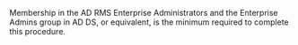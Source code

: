 <Token xmlns:xlink="http://www.w3.org/1999/xlink">Membership in the <embeddedLabel xmlns="http://ddue.schemas.microsoft.com/authoring/2003/5">AD RMS Enterprise Administrators</embeddedLabel> and the <embeddedLabel xmlns="http://ddue.schemas.microsoft.com/authoring/2003/5">Enterprise Admins</embeddedLabel> group in AD DS, or equivalent, is the minimum required to complete this procedure.</Token>